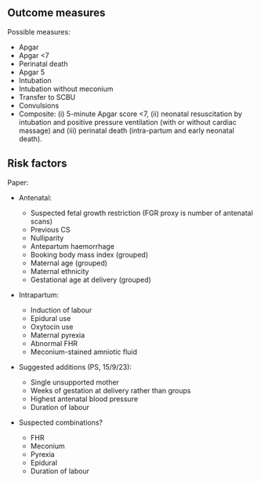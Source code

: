 
## Outcome measures

Possible measures:
* Apgar
* Apgar <7
* Perinatal death
* Apgar 5
* Intubation
* Intubation without meconium
* Transfer to SCBU
* Convulsions
* Composite: (i) 5-­minute Apgar score <7, (ii) neonatal resuscitation by intubation and positive pressure ventilation (with or without cardiac massage) and (iii) perinatal death (intra-partum and early neonatal death).
## Risk factors

Paper:
* Antenatal:
	* Suspected fetal growth restriction (FGR proxy is number of antenatal scans)
	* Previous CS
	* Nulliparity
	* Antepartum haemorrhage
	* Booking body mass index  (grouped)
	* Maternal age (grouped)
	* Maternal ethnicity
	* Gestational age at delivery  (grouped)
* Intrapartum:
	* Induction of labour
	* Epidural use
	* Oxytocin use
	* Maternal pyrexia
	* Abnormal FHR
	* Meconium-­stained amniotic fluid
	
* Suggested additions (PS, 15/9/23):
	* Single unsupported mother
	* Weeks of gestation at delivery rather than groups
	* Highest antenatal blood pressure
	* Duration of labour
* Suspected combinations?
	* FHR
	* Meconium
	* Pyrexia
	* Epidural
	* Duration of labour
